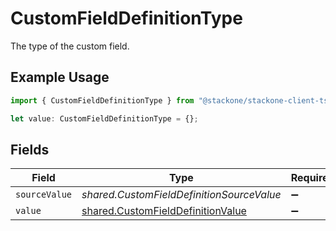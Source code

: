 # CustomFieldDefinitionType

The type of the custom field.

## Example Usage

```typescript
import { CustomFieldDefinitionType } from "@stackone/stackone-client-ts/sdk/models/shared";

let value: CustomFieldDefinitionType = {};
```

## Fields

| Field                                                                                         | Type                                                                                          | Required                                                                                      | Description                                                                                   |
| --------------------------------------------------------------------------------------------- | --------------------------------------------------------------------------------------------- | --------------------------------------------------------------------------------------------- | --------------------------------------------------------------------------------------------- |
| `sourceValue`                                                                                 | *shared.CustomFieldDefinitionSourceValue*                                                     | :heavy_minus_sign:                                                                            | N/A                                                                                           |
| `value`                                                                                       | [shared.CustomFieldDefinitionValue](../../../sdk/models/shared/customfielddefinitionvalue.md) | :heavy_minus_sign:                                                                            | N/A                                                                                           |